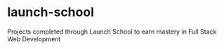 # launch-school

Projects completed through Launch School to earn mastery in Full Stack Web Development